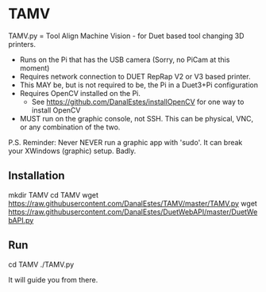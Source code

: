 # TAMV
TAMV.py = Tool Align Machine Vision - for Duet based tool changing 3D printers.

* Runs on the Pi that has the USB camera (Sorry, no PiCam at this moment)
* Requires network connection to DUET RepRap V2 or V3 based printer.
* This MAY be, but is not required to be, the Pi in a Duet3+Pi configuration
* Requires OpenCV installed on the Pi.  
  * See https://github.com/DanalEstes/installOpenCV for one way to install OpenCV
* MUST run on the graphic console, not SSH.  This can be physical, VNC, or any combination of the two.

P.S. Reminder: Never NEVER run a graphic app with 'sudo'.  It can break your XWindows (graphic) setup. Badly. 

## Installation

mkdir TAMV
cd TAMV
wget https://raw.githubusercontent.com/DanalEstes/TAMV/master/TAMV.py
wget https://raw.githubusercontent.com/DanalEstes/DuetWebAPI/master/DuetWebAPI.py

## Run

cd TAMV
./TAMV.py

It will guide you from there. 
